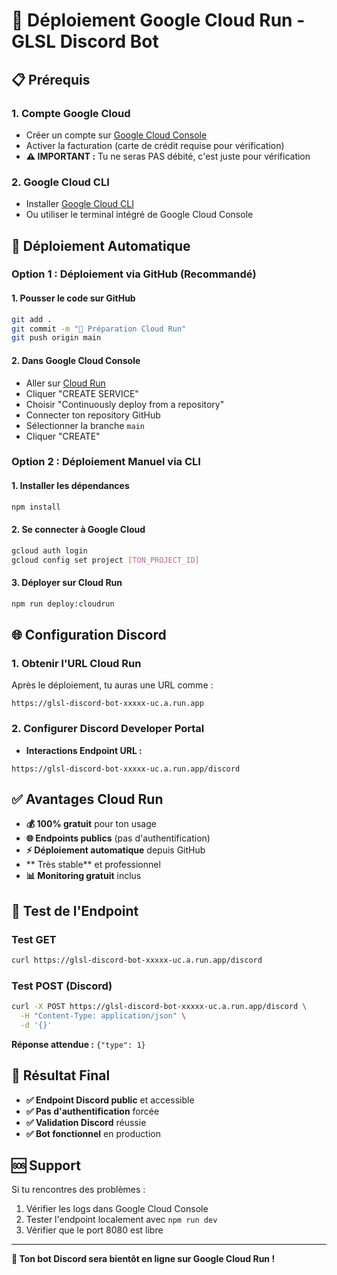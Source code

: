 # 🚀 Déploiement Google Cloud Run - GLSL Discord Bot

## 📋 Prérequis

### 1. Compte Google Cloud
- Créer un compte sur [Google Cloud Console](https://console.cloud.google.com/)
- Activer la facturation (carte de crédit requise pour vérification)
- **⚠️ IMPORTANT :** Tu ne seras PAS débité, c'est juste pour vérification

### 2. Google Cloud CLI
- Installer [Google Cloud CLI](https://cloud.google.com/sdk/docs/install)
- Ou utiliser le terminal intégré de Google Cloud Console

## 🎯 Déploiement Automatique

### Option 1 : Déploiement via GitHub (Recommandé)

#### 1. Pousser le code sur GitHub
```bash
git add .
git commit -m "🚀 Préparation Cloud Run"
git push origin main
```

#### 2. Dans Google Cloud Console
- Aller sur [Cloud Run](https://console.cloud.google.com/run)
- Cliquer "CREATE SERVICE"
- Choisir "Continuously deploy from a repository"
- Connecter ton repository GitHub
- Sélectionner la branche `main`
- Cliquer "CREATE"

### Option 2 : Déploiement Manuel via CLI

#### 1. Installer les dépendances
```bash
npm install
```

#### 2. Se connecter à Google Cloud
```bash
gcloud auth login
gcloud config set project [TON_PROJECT_ID]
```

#### 3. Déployer sur Cloud Run
```bash
npm run deploy:cloudrun
```

## 🌐 Configuration Discord

### 1. Obtenir l'URL Cloud Run
Après le déploiement, tu auras une URL comme :
```
https://glsl-discord-bot-xxxxx-uc.a.run.app
```

### 2. Configurer Discord Developer Portal
- **Interactions Endpoint URL :**
```
https://glsl-discord-bot-xxxxx-uc.a.run.app/discord
```

## ✅ Avantages Cloud Run

- **💰 100% gratuit** pour ton usage
- **🌐 Endpoints publics** (pas d'authentification)
- **⚡ Déploiement automatique** depuis GitHub
- ** Très stable** et professionnel
- **📊 Monitoring gratuit** inclus

## 🔧 Test de l'Endpoint

### Test GET
```bash
curl https://glsl-discord-bot-xxxxx-uc.a.run.app/discord
```

### Test POST (Discord)
```bash
curl -X POST https://glsl-discord-bot-xxxxx-uc.a.run.app/discord \
  -H "Content-Type: application/json" \
  -d '{}'
```

**Réponse attendue :** `{"type": 1}`

## 🎉 Résultat Final

- **✅ Endpoint Discord public** et accessible
- **✅ Pas d'authentification** forcée
- **✅ Validation Discord** réussie
- **✅ Bot fonctionnel** en production

## 🆘 Support

Si tu rencontres des problèmes :
1. Vérifier les logs dans Google Cloud Console
2. Tester l'endpoint localement avec `npm run dev`
3. Vérifier que le port 8080 est libre

---

**🚀 Ton bot Discord sera bientôt en ligne sur Google Cloud Run !**
